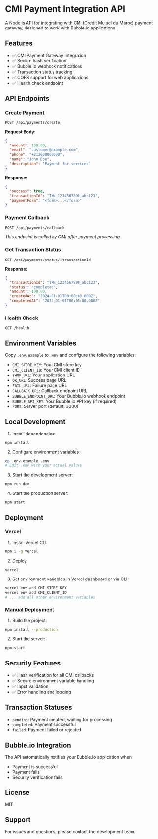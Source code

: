 # CMI Payment Integration API

A Node.js API for integrating with CMI (Credit Mutuel du Maroc) payment gateway, designed to work with Bubble.io applications.

## Features

- ✅ CMI Payment Gateway Integration
- ✅ Secure hash verification
- ✅ Bubble.io webhook notifications
- ✅ Transaction status tracking
- ✅ CORS support for web applications
- ✅ Health check endpoint

## API Endpoints

### Create Payment
```
POST /api/payments/create
```

**Request Body:**
```json
{
  "amount": 100.00,
  "email": "customer@example.com",
  "phone": "+212600000000",
  "name": "John Doe",
  "description": "Payment for services"
}
```

**Response:**
```json
{
  "success": true,
  "transactionId": "TXN_1234567890_abc123",
  "paymentForm": "<form>...</form>"
}
```

### Payment Callback
```
POST /api/payments/callback
```
*This endpoint is called by CMI after payment processing*

### Get Transaction Status
```
GET /api/payments/status/:transactionId
```

**Response:**
```json
{
  "transactionId": "TXN_1234567890_abc123",
  "status": "completed",
  "amount": 100.00,
  "createdAt": "2024-01-01T00:00:00.000Z",
  "completedAt": "2024-01-01T00:05:00.000Z"
}
```

### Health Check
```
GET /health
```

## Environment Variables

Copy `.env.example` to `.env` and configure the following variables:

- `CMI_STORE_KEY`: Your CMI store key
- `CMI_CLIENT_ID`: Your CMI client ID
- `SHOP_URL`: Your application URL
- `OK_URL`: Success page URL
- `FAIL_URL`: Failure page URL
- `CALLBACK_URL`: Callback endpoint URL
- `BUBBLE_ENDPOINT_URL`: Your Bubble.io webhook endpoint
- `BUBBLE_API_KEY`: Your Bubble.io API key (if required)
- `PORT`: Server port (default: 3000)

## Local Development

1. Install dependencies:
```bash
npm install
```

2. Configure environment variables:
```bash
cp .env.example .env
# Edit .env with your actual values
```

3. Start the development server:
```bash
npm run dev
```

4. Start the production server:
```bash
npm start
```

## Deployment

### Vercel

1. Install Vercel CLI:
```bash
npm i -g vercel
```

2. Deploy:
```bash
vercel
```

3. Set environment variables in Vercel dashboard or via CLI:
```bash
vercel env add CMI_STORE_KEY
vercel env add CMI_CLIENT_ID
# ... add all other environment variables
```

### Manual Deployment

1. Build the project:
```bash
npm install --production
```

2. Start the server:
```bash
npm start
```

## Security Features

- ✅ Hash verification for all CMI callbacks
- ✅ Secure environment variable handling
- ✅ Input validation
- ✅ Error handling and logging

## Transaction Statuses

- `pending`: Payment created, waiting for processing
- `completed`: Payment successful
- `failed`: Payment failed or rejected

## Bubble.io Integration

The API automatically notifies your Bubble.io application when:
- Payment is successful
- Payment fails
- Security verification fails

## License

MIT

## Support

For issues and questions, please contact the development team.
